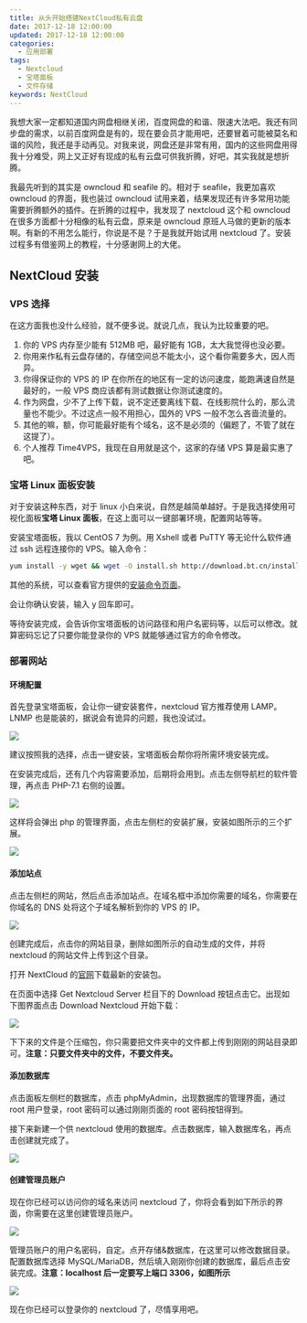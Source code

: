 ```yaml
---
title: 从头开始搭建NextCloud私有云盘
date: 2017-12-18 12:00:00
updated: 2017-12-18 12:00:00
categories:
  - 应用部署
tags:
  - Nextcloud
  - 宝塔面板
  - 文件存储
keywords: NextCloud
---
```


我想大家一定都知道国内网盘相继关闭，百度网盘的和谐、限速大法吧。我还有同步盘的需求，以前百度网盘是有的，现在要会员才能用吧，还要冒着可能被莫名和谐的风险，我还是手动再见。对我来说，网盘还是非常有用，国内的这些网盘用得我十分难受，网上又正好有现成的私有云盘可供我折腾，好吧，其实我就是想折腾。

<!--more-->

我最先听到的其实是 owncloud 和 seafile 的。相对于 seafile，我更加喜欢 owncloud 的界面，我也装过 owncloud 试用来着，结果发现还有许多常用功能需要折腾额外的插件。在折腾的过程中，我发现了 nextcloud 这个和 owncloud 在很多方面都十分相像的私有云盘，原来是 owncloud 原班人马做的更新的版本啊。有新的不用怎么能行，你说是不是？于是我就开始试用 nextcloud 了。安装过程多有借鉴网上的教程，十分感谢网上的大佬。

## NextCloud 安装

### VPS 选择

在这方面我也没什么经验，就不便多说。就说几点，我认为比较重要的吧。

1. 你的 VPS 内存至少能有 512MB 吧，最好能有 1GB，太大我觉得也没必要。
2. 你用来作私有云盘存储的，存储空间总不能太小，这个看你需要多大，因人而异。
3. 你得保证你的 VPS 的 IP 在你所在的地区有一定的访问速度，能跑满速自然是最好的，一般 VPS 商应该都有测试数据让你测试速度的。
4. 作为网盘，少不了上传下载，说不定还要离线下载、在线影院什么的，那么流量也不能少。不过这点一般不用担心，国外的 VPS 一般不怎么吝啬流量的。
5. 其他的嘛，额，你可能最好能有个域名，这不是必须的（偏题了，不管了就在这提了）。
6. 个人推荐 Time4VPS，我现在自用就是这个，这家的存储 VPS 算是最实惠了吧。

### 宝塔 Linux 面板安装

对于安装这种东西，对于 linux 小白来说，自然是越简单越好。于是我选择使用可视化面板**宝塔 Linux 面板**，在这上面可以一键部署环境，配置网站等等。

安装宝塔面板，我以 CentOS 7 为例。用 Xshell 或者 PuTTY 等无论什么软件通过 ssh 远程连接你的 VPS。输入命令：

```bash
yum install -y wget && wget -O install.sh http://download.bt.cn/install/install.sh && sh install.sh
```

其他的系统，可以查看官方提供的[安装命令页面](https://www.bt.cn/bbs/thread-1186-1-1.html)。

会让你确认安装，输入 y 回车即可。

等待安装完成，会告诉你宝塔面板的访问路径和用户名密码等，以后可以修改。就算密码忘记了只要你能登录你的 VPS 就能够通过官方的命令修改。

### 部署网站

#### 环境配置

首先登录宝塔面板，会让你一键安装套件，nextcloud 官方推荐使用 LAMP。LNMP 也是能装的，据说会有诡异的问题，我也没试过。

![](https://img.iszy.xyz/20190318214938.png)

建议按照我的选择，点击一键安装，宝塔面板会帮你将所需环境安装完成。

在安装完成后，还有几个内容需要添加，后期将会用到。点击左侧导航栏的软件管理，再点击 PHP-7.1 右侧的设置。

![](https://img.iszy.xyz/20190318214947.png?x-oss-process=style/big)

这样将会弹出 php 的管理界面，点击左侧栏的安装扩展，安装如图所示的三个扩展。

![](https://img.iszy.xyz/20190318214956.png)

#### 添加站点

点击左侧栏的网站，然后点击添加站点。在域名框中添加你需要的域名，你需要在你域名的 DNS 处将这个子域名解析到你的 VPS 的 IP。

![](https://img.iszy.xyz/20190318215015.png)

创建完成后，点击你的网站目录，删除如图所示的自动生成的文件，并将 nextcloud 的网站文件上传到这个目录。

打开 NextCloud 的[官网](https://nextcloud.com/install/#instructions-server)下载最新的安装包。

在页面中选择 Get Nextcloud Server 栏目下的 Download 按钮点击它。出现如下图界面点击 Download Nextcloud 开始下载：

![](https://img.iszy.xyz/20190318215030.png?x-oss-process=style/big)

下下来的文件是个压缩包，你只需要把文件夹中的文件都上传到刚刚的网站目录即可。**注意：只要文件夹中的文件，不要文件夹。**

#### 添加数据库

点击面板左侧栏的数据库，点击 phpMyAdmin，出现数据库的管理界面，通过 root 用户登录，root 密码可以通过刚刚页面的 root 密码按钮得到。

接下来新建一个供 nextcloud 使用的数据库。点击数据库，输入数据库名，再点击创建就完成了。

![](https://img.iszy.xyz/20190318215042.png)

#### 创建管理员账户

现在你已经可以访问你的域名来访问 nextcloud 了，你将会看到如下所示的界面，你需要在这里创建管理员账户。

![](https://img.iszy.xyz/20190318215100.png?x-oss-process=style/big)

管理员账户的用户名密码，自定。点开存储&数据库，在这里可以修改数据目录。配置数据库选择 MySQL/MariaDB，然后填入刚刚你创建的数据库，最后点击安装完成。**注意：localhost 后一定要写上端口 3306，如图所示**

![](https://img.iszy.xyz/20190318215112.png)

现在你已经可以登录你的 nextcloud 了，尽情享用吧。
